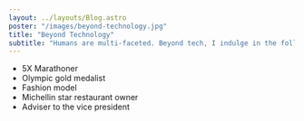 ```yaml
---
layout: ../layouts/Blog.astro
poster: "/images/beyond-technology.jpg"
title: "Beyond Technology"
subtitle: "Humans are multi-faceted. Beyond tech, I indulge in the following:"
---
```


- 5X Marathoner
- Olympic gold medalist
- Fashion model
- Michellin star restaurant owner
- Adviser to the vice president